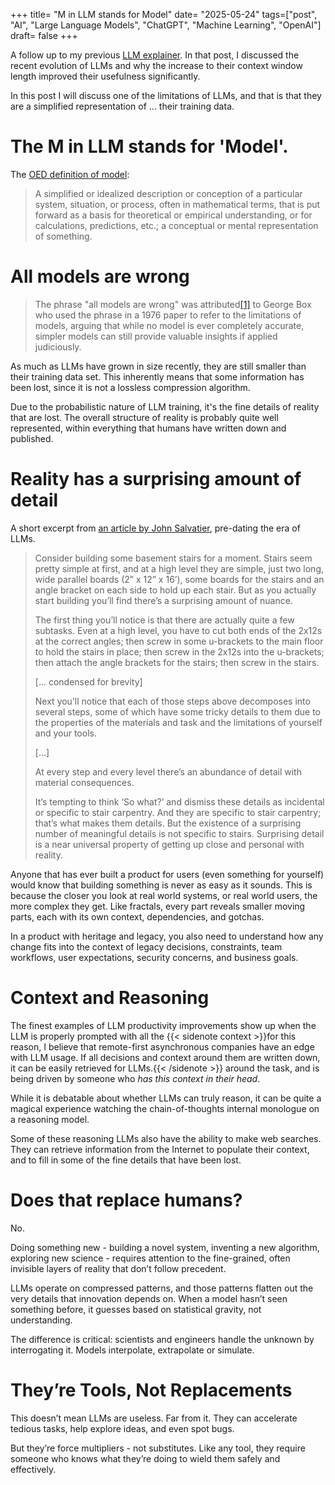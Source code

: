 +++
title= "M in LLM stands for Model"
date= "2025-05-24"
tags=["post", "AI", "Large Language Models", "ChatGPT", "Machine Learning", "OpenAI"]
draft= false
+++

A follow up to my previous [LLM explainer](./llm-explainer). In that post, I discussed the recent evolution of LLMs and why the increase to their context window length improved their usefulness significantly.

In this post I will discuss one of the limitations of LLMs, and that is that they are a simplified representation of ... their training data.

# The M in LLM stands for 'Model'.

The [OED definition of model](https://www.oed.com/dictionary/model_n#36511578):

>A simplified or idealized description or conception of a particular system, situation, or process, often in mathematical terms, that is put forward as a basis for theoretical or empirical understanding, or for calculations, predictions, etc.; a conceptual or mental representation of something.

# All models are wrong

>The phrase "all models are wrong" was attributed[[1]](https://en.wikipedia.org/wiki/All_models_are_wrong#cite_note-Nester-1996-1) to George Box who used the phrase in a 1976 paper to refer to the limitations of models, arguing that while no model is ever completely accurate, simpler models can still provide valuable insights if applied judiciously.

As much as LLMs have grown in size recently, they are still smaller than their training data set. This inherently means that some information has been lost, since it is not a lossless compression algorithm. 

Due to the probabilistic nature of LLM training, it's the fine details of reality that are lost. The overall structure of reality is probably quite well represented, within everything that humans have written down and published.

# Reality has a surprising amount of detail

A short excerpt from [an article by John Salvatier](http://johnsalvatier.org/blog/2017/reality-has-a-surprising-amount-of-detail), pre-dating the era of LLMs.

>Consider building some basement stairs for a moment. Stairs seem pretty simple at first, and at a high level they are simple, just two long, wide parallel boards (2” x 12” x 16’), some boards for the stairs and an angle bracket on each side to hold up each stair. But as you actually start building you’ll find there’s a surprising amount of nuance.
>
>The first thing you’ll notice is that there are actually quite a few subtasks. Even at a high level, you have to cut both ends of the 2x12s at the correct angles; then screw in some u-brackets to the main floor to hold the stairs in place; then screw in the 2x12s into the u-brackets; then attach the angle brackets for the stairs; then screw in the stairs.
>
>\[... condensed for brevity\]
>
>Next you’ll notice that each of those steps above decomposes into several steps, some of which have some tricky details to them due to the properties of the materials and task and the limitations of yourself and your tools.
>
>\[...]
>
>At every step and every level there’s an abundance of detail with material consequences.
>
>It’s tempting to think ‘So what?’ and dismiss these details as incidental or specific to stair carpentry. And they are specific to stair carpentry; that’s what makes them details. But the existence of a surprising number of meaningful details is not specific to stairs. Surprising detail is a near universal property of getting up close and personal with reality.


Anyone that has ever built a product for users (even something for yourself) would know that building something is never as easy as it sounds. This is because the closer you look at real world systems, or real world users, the more complex they get. Like fractals, every part reveals smaller moving parts, each with its own context, dependencies, and gotchas.

In a product with heritage and legacy, you also need to understand how any change fits into the context of legacy decisions, constraints, team workflows, user expectations, security concerns, and business goals.
# Context and Reasoning

The finest examples of LLM productivity improvements show up when the LLM is properly prompted with all the {{< sidenote context >}}for this reason, I believe that remote-first asynchronous companies have an edge with LLM usage. If all decisions and context around them are written down, it can be easily retrieved for LLMs.{{< /sidenote >}} around the task, and is being driven by someone who *has this context in their head*. 

While it is debatable about whether LLMs can truly reason, it can be quite a magical experience watching the chain-of-thoughts internal monologue on a reasoning model. 

Some of these reasoning LLMs also have the ability to make web searches. They can retrieve information from the Internet to populate their context, and to fill in some of the fine details that have been lost.

# Does that replace humans?

No.

Doing something new - building a novel system, inventing a new algorithm, exploring new science - requires attention to the fine-grained, often invisible layers of reality that don’t follow precedent. 

LLMs operate on compressed patterns, and those patterns flatten out the very details that innovation depends on. When a model hasn’t seen something before, it guesses based on statistical gravity, not understanding.

The difference is critical: scientists and engineers handle the unknown by interrogating it. Models interpolate, extrapolate or simulate.

# **They’re Tools, Not Replacements**

This doesn’t mean LLMs are useless. Far from it. They can accelerate tedious tasks, help explore ideas, and even spot bugs. 

But they’re force multipliers - not substitutes. Like any tool, they require someone who knows what they’re doing to wield them safely and effectively.